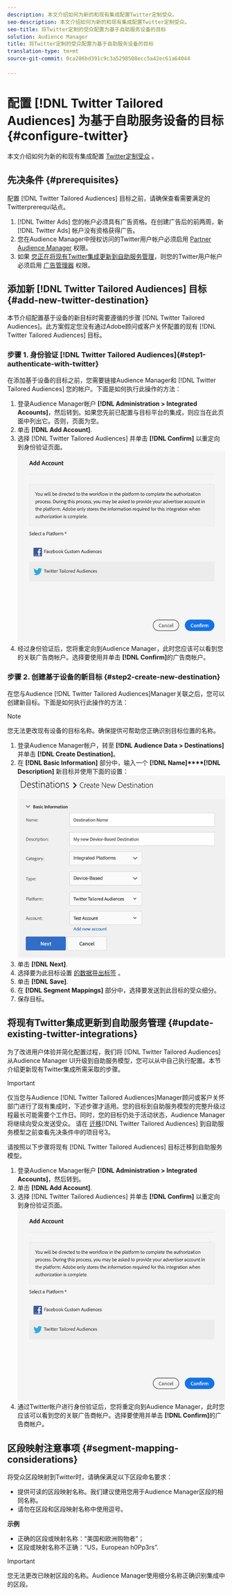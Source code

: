 ```yaml
---
description: 本文介绍如何为新的和现有集成配置Twitter定制受众。
seo-description: 本文介绍如何为新的和现有集成配置Twitter定制受众。
seo-title: 将Twitter定制的受众配置为基于自助服务设备的目标
solution: Audience Manager
title: 将Twitter定制的受众配置为基于自助服务设备的目标
translation-type: tm+mt
source-git-commit: 0ca286bd391c9c3a5298508ecc5a42ec61a64044

---
```



# 配置 [!DNL Twitter Tailored Audiences] 为基于自助服务设备的目标 {#configure-twitter}

本文介绍如何为新的和现有集成配置 [Twitter定制受众](https://business.twitter.com/en/targeting/tailored-audiences.html) 。

## 先决条件 {#prerequisites}

配置 [!DNL Twitter Tailored Audiences] 目标之前，请确保查看需要满足的Twitterprerequi站点。

1. [!DNL Twitter Ads] 您的帐户必须具有广告资格。在创建广告后的前两周，新 [!DNL Twitter Ads] 帐户没有资格获得广告。
2. 您在Audience Manager中授权访问的Twitter用户帐户必须启用 [Partner Audience Manager](https://business.twitter.com/en/help/troubleshooting/multi-user-login-faq.html#accesslevels) 权限。
3. 如果 [您正在将现有Twitter集成更新到自助服务管理](#update-existing-twitter-integrations)，则您的Twitter用户帐户必须启用 [广告管理器](https://business.twitter.com/en/help/troubleshooting/multi-user-login-faq.html#accesslevels) 权限。



## 添加新 [!DNL Twitter Tailored Audiences] 目标 {#add-new-twitter-destination}

本节介绍配置基于设备的新目标时需要遵循的步骤 [!DNL Twitter Tailored Audiences]。此方案假定您没有通过Adobe顾问或客户关怀配置的现有 [!DNL Twitter Tailored Audiences] 目标。

### 步骤 1. 身份验证 [!DNL Twitter Tailored Audiences]{#step1-authenticate-with-twitter}

在添加基于设备的目标之前，您需要链接Audience Manager和 [!DNL Twitter Tailored Audiences] 您的帐户。下面是如何执行此操作的方法：

1. 登录Audience Manager帐户 **[!DNL Administration > Integrated Accounts]**，然后转到。如果您先前已配置与目标平台的集成，则应当在此页面中列出它。否则，页面为空。
2. 单击 **[!DNL Add Account]**.
3. 选择 [!DNL Twitter Tailored Audiences] 并单击 **[!DNL Confirm]** 以重定向到身份验证页面。![集成平台](assets/dbd-integrated-platforms.png)
4. 经过身份验证后，您将重定向到Audience Manager，此时您应该可以看到您的关联广告商帐户。选择要使用并单击 **[!DNL Confirm]**&#x200B;的广告商帐户。

### 步骤 2. 创建基于设备的新目标 {#step2-create-new-destination}

在您与Audience [!DNL Twitter Tailored Audiences]Manager关联之后，您可以创建新目标。下面是如何执行此操作的方法：

>[!NOTE]
>
>您无法更改现有设备的目标名称。确保提供可帮助您正确识别目标位置的名称。

1. 登录Audience Manager帐户，转至 **[!DNL Audience Data > Destinations]**&#x200B;并单击 **[!DNL Create Destination]**。
2. 在 **[!DNL Basic Information]** 部分中，输入一个 **[!DNL Name]****[!DNL Description]** 新目标并使用下面的设置： ![setup](assets/dbd-new-basic.png)
3. 单击 **[!DNL Next]**.
4. 选择要为此目标设置 [的数据导出标签](/help/using/features/data-export-controls.md#controls-labels) 。
5. 单击 **[!DNL Save]**.
6. 在 **[!DNL Segment Mappings]** 部分中，选择要发送到此目标的受众细分。
7. 保存目标。

## 将现有Twitter集成更新到自助服务管理 {#update-existing-twitter-integrations}

为了改进用户体验并简化配置过程，我们将 [!DNL Twitter Tailored Audiences] 从Audience Manager UI升级到自助服务模型，您可以从中自己执行配置。本节介绍更新现有Twitter集成所需采取的步骤。

>[!IMPORTANT]
>
>仅当您与Audience [!DNL Twitter Tailored Audiences]Manager顾问或客户关怀部门进行了现有集成时，下述步骤才适用。您的目标到自助服务模型的完整升级过程最长可能需要个工作日。同时，您的目标仍处于活动状态，Audience Manager将继续向受众发送受众。
> 请在 [迁移](#prerequisites)[!DNL Twitter Tailored Audiences] 到自助服务模型之前查看先决条件中的项目号3。

请按照以下步骤将现有 [!DNL Twitter Tailored Audiences] 目标迁移到自助服务模型。

1. 登录Audience Manager帐户 **[!DNL Administration > Integrated Accounts]**，然后转到。
2. 单击 **[!DNL Add Account]**.
3. 选择 [!DNL Twitter Tailored Audiences] 并单击 **[!DNL Confirm]** 以重定向到身份验证页面。![集成平台](assets/dbd-integrated-platforms.png)
4. 通过Twitter帐户进行身份验证后，您将重定向到Audience Manager，此时您应该可以看到您的关联广告商帐户。选择要使用并单击 **[!DNL Confirm]**&#x200B;的广告商帐户。

## 区段映射注意事项 {#segment-mapping-considerations}

将受众区段映射到Twitter时，请确保满足以下区段命名要求：

* 提供可读的区段映射名称。我们建议使用您用于Audience Manager区段的相同名称。
* 请勿在区段和区段映射名称中使用逗号。

**示例**

* 正确的区段或映射名称：“美国和欧洲购物者”；
* 区段或映射名称不正确：“US，European h0Pp3rs”.

>[!IMPORTANT]
>
>您无法更改已映射区段的名称。Audience Manager使用细分名称正确识别集成中的区段。